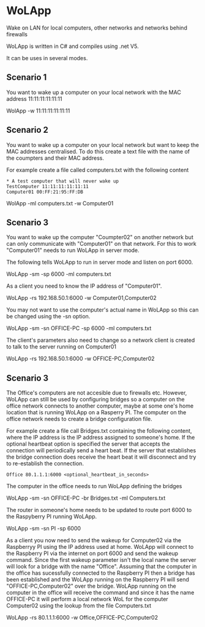 # WoLApp
Wake on LAN for local computers, other networks and networks behind firewalls

WoLApp is written in C# and compiles using .net V5.

It can be uses in several modes.

## Scenario 1

You want to wake up a computer on your local network with the MAC address 11:11:11:11:11:11

WolApp -w 11:11:11:11:11:11

## Scenario 2

You want to wake up a computer on your local network but want to keep the MAC addresses centralised. To do this create a text file with the name of the coumpters and their MAC address.

For example create a file called computers.txt with the following content

~~~~~~
* A test computer that will never wake up
TestComputer 11:11:11:11:11:11
Computer01 00:FF:21:95:FF:DB
~~~~~~

WolApp -ml computers.txt -w Computer01

## Scenario 3

You want to wake up the computer "Coumpter02" on another network but can only communicate with "Computer01" on that network. For this to work "Computer01" needs to run WoLApp in server mode.

The following tells WoLApp to run in server mode and listen on port 6000.

WoLApp -sm -sp 6000 -ml computers.txt

As a client you need to know the IP address of "Computer01".

WoLApp -rs 192.168.50.1:6000 -w Computer01,Computer02

You may not want to use the computer's actual name in WoLApp so this can be changed using the -sn option.

WoLApp -sm -sn OFFICE-PC -sp 6000 -ml computers.txt

The client's parameters also need to change so a network client is created to talk to the server running on Computer01

WoLApp -rs 192.168.50.1:6000 -w OFFICE-PC,Computer02

## Scenario 3

The Office's computers are not accesible due to firewalls etc. However, WoLApp can still be used by configuring bridges so a computer on the office network connects to another computer, maybe at some one's home location that is running WoLApp on a Rasperry PI.
The computer on the office network needs to create a bridge configuration file. 

For example create a file call Bridges.txt containing the following content, where the IP address is the IP address assigned to someone's home. If the optional heartbeat option is specified the server that accepts the connection will periodically send a heart beat. If the server that establishes the bridge connection does receive the heart beat it will disconnect and try to re-establish the connection.

~~~~~~
Office 80.1.1.1:6000 <optional_heartbeat_in_seconds>
~~~~~~

The computer in the office needs to run WoLApp defining the bridges

WoLApp -sm -sn OFFICE-PC -br Bridges.txt -ml Computers.txt

The router in someone's home needs to be updated to route port 6000 to the Raspyberry PI running WoLApp.

WoLApp -sm -sn PI -sp 6000

As a client you now need to send the wakeup for Computer02 via the Raspberryy PI using the IP address used at home. WoLApp will connect to the Raspberry PI via the internet on port 6000 and send the wakeup command. Since the first wakeup parameter isn't the local name the server will look for a bridge with the name "Office". Assuming that the computer in the office has sucessfully connected to the Raspberry PI then a bridge has been established and the WoLApp running on the Raspberry PI will send "OFFICE-PC,Computer02" over the bridge. WoLApp running on the computer in the office will receive the command and since it has the name OFFICE-PC it will perform a local network WoL for the computer Computer02 using the lookup from the file Computers.txt

WoLApp -rs 80.1.1.1:6000 -w Office,OFFICE-PC,Computer02

